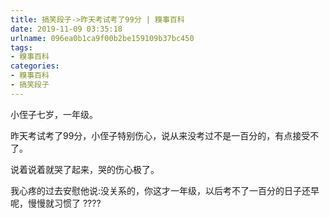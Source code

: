 ```yaml
---
title: 搞笑段子->昨天考试考了99分 | 糗事百科
date: 2019-11-09 03:35:18
urlname: 096ea0b1ca9f00b2be159109b37bc450
tags: 
- 糗事百科
categories:
- 糗事百科
- 搞笑段子
---
```

小侄子七岁，一年级。

昨天考试考了99分，小侄子特别伤心，说从来没考过不是一百分的，有点接受不了。

说着说着就哭了起来，哭的伤心极了。

我心疼的过去安慰他说:没关系的，你这才一年级，以后考不了一百分的日子还早呢，慢慢就习惯了 ????


